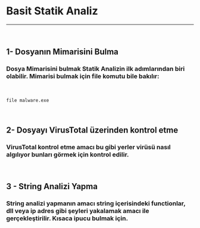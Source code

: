 # Basit Statik Analiz
************************

&nbsp;

## **1- Dosyanın Mimarisini  Bulma**

### Dosya Mimarisini bulmak Statik Analizin ilk adımlarından biri olabilir. Mimarisi bulmak için **file** komutu bile bakılır:

&nbsp;
```
file malware.exe
```

&nbsp;

## **2- Dosyayı VirusTotal üzerinden kontrol etme**

### VirusTotal kontrol etme amacı bu gibi yerler virüsü nasıl algılıyor bunları görmek için kontrol edilir.

&nbsp;

## **3 - String Analizi Yapma**

### String analizi yapmanın amacı string içerisindeki functionlar, dll veya ip adres gibi şeyleri yakalamak amacı ile gerçekleştirilir. Kısaca ipucu bulmak için.